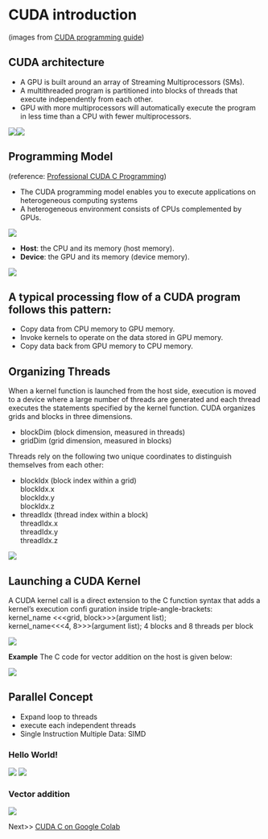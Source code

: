 # CUDA introduction 
(images from <a href="https://docs.nvidia.com/cuda/cuda-c-programming-guide/index.html">CUDA programming guide</a>)
## CUDA architecture
  - A GPU is built around an array of Streaming Multiprocessors (SMs).
  - A multithreaded program is partitioned into blocks of threads that execute independently from each other.
  - GPU with more multiprocessors will automatically execute the program in less time than a CPU with fewer multiprocessors.
  
  <img src="picture/automatic-scalability.png"><img src="picture/grid-of-thread-blocks.png">
  
## Programming Model 
(reference: <a href="http://www.hds.bme.hu/~fhegedus/C++/Professional%20CUDA%20C%20Programming.pdf">Professional CUDA C Programming</a>)
- The CUDA programming model enables you to execute applications on heterogeneous computing
systems
- A heterogeneous environment consists of CPUs complemented by GPUs.
  
<img src="picture/heterogeneous-programming2.png">

- <B>Host</B>: the CPU and its memory (host memory).
- <B>Device</B>: the GPU and its memory (device memory).

<img src="picture/memory-hierarchy.png">

## A typical processing flow of a CUDA program follows this pattern:
- Copy data from CPU memory to GPU memory.
- Invoke kernels to operate on the data stored in GPU memory.
- Copy data back from GPU memory to CPU memory.

## Organizing Threads
  When a kernel function is launched from the host side, execution is moved to a device where a large
number of threads are generated and each thread executes the statements specified by the
kernel function. 
CUDA organizes grids and blocks in three dimensions.
- blockDim (block dimension, measured in threads)
- gridDim (grid dimension, measured in blocks)

Threads rely on the following two unique coordinates to distinguish themselves from each other:
- blockIdx (block index within a grid)
  <br>blockIdx.x
  <br>blockIdx.y
  <br>blockIdx.z
- threadIdx (thread index within a block)
  <br>threadIdx.x
  <br>threadIdx.y
  <br>threadIdx.z

<img src="picture/threadmapping.png">

## Launching a CUDA Kernel
  A CUDA kernel call is a direct extension to the C function syntax that adds a kernel’s execution
confi guration inside triple-angle-brackets:
<br>kernel_name <<<grid, block>>>(argument list);
<br>kernel_name<<<4, 8>>>(argument list); 4 blocks and 8 threads per block

<img src="picture/threadlayout.PNG">

<B>Example</B>
The C code for vector addition on the host is given below:

<img src="picture/vectoradd.PNG">

## Parallel Concept
- Expand loop to threads
- execute each independent threads
- Single Instruction Multiple Data: SIMD

### Hello World!
<img src="picture/hello_c.PNG">

<img src="picture/hello_g.PNG">

### Vector addition
<img src="picture/vecadd.PNG">

Next>> <a href="https://github.com/Tongjai-Yampaka/GPU-Programming/blob/master/introduction_to_colab.ipynb">CUDA C on Google Colab</a>
